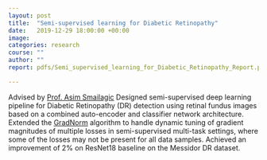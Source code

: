 ```yaml
---
layout: post
title:  "Semi-supervised learning for Diabetic Retinopathy"
date:   2019-12-29 18:00:00 +00:00
image: 
categories: research
course: ""
author: ""
report: pdfs/Semi_supervised_learning_for_Diabetic_Retinopathy_Report.pdf

---
```

Advised by [Prof. Asim Smailagic](https://www.cs.cmu.edu/~./asim/) Designed semi-supervised deep learning pipeline for Diabetic Retinopathy (DR) detection using retinal fundus images based on a combined auto-encoder and classifier network architecture. Extended the [GradNorm](https://arxiv.org/pdf/1711.02257.pdf) algorithm to handle dynamic tuning of gradient magnitudes of multiple losses in semi-supervised multi-task settings, where some of the losses may not be present for all data samples. Achieved an improvement of 2% on ResNet18 baseline on the Messidor DR dataset.
